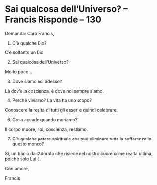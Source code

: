 # Sai qualcosa dell’Universo? – Francis Risponde – 130

Domanda: Caro Francis,

1. C’è qualche Dio?

C’è soltanto un Dio

2. Sai qualcosa dell’Universo?

Molto poco…

3. Dove siamo noi adesso?

Là dov’è la coscienza, è dove noi sempre siamo.

4. Perché viviamo? La vita ha uno scopo?

Conoscere la realtà di tutti gli esseri e quindi celebrare.

6. Cosa accade quando moriamo?

Il corpo muore, noi, coscienza, restiamo.

7. C’è qualche potere spirituale che può eliminare tutta la sofferenza in questo mondo?

Si, un bacio dall’Adorato che risiede nel nostro cuore come realtà ultima, poiché solo Lui è.

Con amore,

Francis

